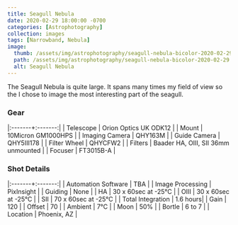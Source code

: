 ```yaml
---
title: Seagull Nebula
date: 2020-02-29 18:00:00 -0700
categories: [Astrophotography]
collection: images
tags: [Narrowband, Nebula]
image:
  thumb: /assets/img/astrophotography/seagull-nebula-bicolor-2020-02-29-teaser.jpg
  path: /assets/img/astrophotography/seagull-nebula-bicolor-2020-02-29.jpg
  alt: Seagull Nebula
---
```


The Seagull Nebula is quite large. It spans many times my field of view so the I chose to image the most interesting part of the seagull.

### Gear

|:-------+:-------:|
| Telescope | Orion Optics UK ODK12 |
| Mount | 10Micron GM1000HPS |
| Imaging Camera | QHY163M |
| Guide Camera | QHY5III178 |
| Filter Wheel | QHYCFW2 |
| Filters | Baader HA, OIII, SII 36mm unmounted |
| Focuser | FT3015B-A |

### Shot Details

|:-------+:-------:|
| Automation Software | TBA |
| Image Processing | PixInsight |
| Guiding | None |
| HA | 30 x 60sec at -25&deg;C |
| OIII | 30 x 60sec at -25&deg;C |
| SII | 70 x 60sec at -25&deg;C |
| Total Integration | 1.6 hours|
| Gain | 120 |
| Offset | 70 |
| Ambient | 7&deg;C |
| Moon | 50% |
| Bortle | 6 to 7 |
| Location | Phoenix, AZ |
